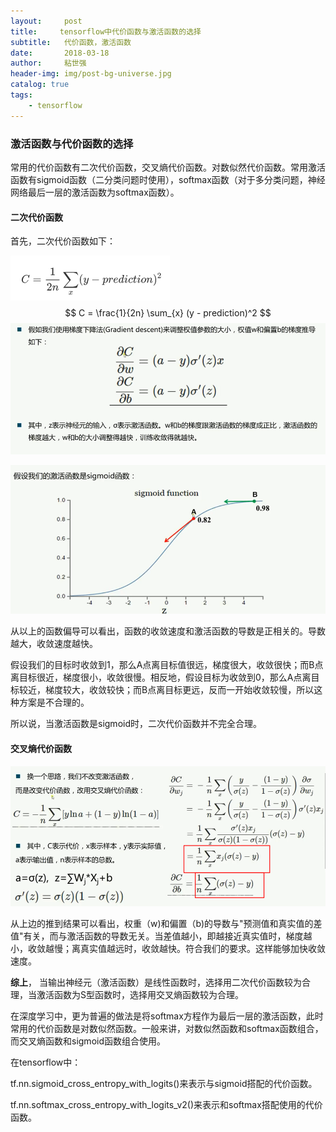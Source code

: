 ```yaml
---
layout:     post
title:     tensorflow中代价函数与激活函数的选择
subtitle:   代价函数，激活函数
date:       2018-03-18
author:     粘世强
header-img: img/post-bg-universe.jpg
catalog: true
tags:
    - tensorflow
---
```


### 激活函数与代价函数的选择

常用的代价函数有二次代价函数，交叉熵代价函数。对数似然代价函数。常用激活函数有sigmoid函数（二分类问题时使用），softmax函数（对于多分类问题，神经网络最后一层的激活函数为softmax函数）。

#### 二次代价函数

首先，二次代价函数如下：

![](https://github.com/nianshiqiang/nianshiqiang.github.io/blob/master/contentimg/%E4%BA%8C%E6%AC%A1%E4%BB%A3%E4%BB%B7%E5%87%BD%E6%95%B0%E5%85%AC%E5%BC%8F.PNG?raw=true)
$$
C = \frac{1}{2n}  \sum_{x} (y - prediction)^2
$$
![](https://raw.githubusercontent.com/nianshiqiang/nianshiqiang.github.io/master/contentimg/%E4%BA%8C%E6%AC%A1%E4%BB%A3%E4%BB%B7%E5%87%BD%E6%95%B02.png)

![](https://raw.githubusercontent.com/nianshiqiang/nianshiqiang.github.io/master/contentimg/%E4%BA%8C%E6%AC%A1%E4%BB%A3%E4%BB%B7%E5%87%BD%E6%95%B03.png)

从以上的函数偏导可以看出，函数的收敛速度和激活函数的导数是正相关的。导数越大，收敛速度越快。

假设我们的目标时收敛到1，那么A点离目标值很远，梯度很大，收敛很快；而B点离目标很近，梯度很小，收敛很慢。相反地，假设目标为收敛到0，那么A点离目标较近，梯度较大，收敛较快；而B点离目标更远，反而一开始收敛较慢，所以这种方案是不合理的。

所以说，当激活函数是sigmoid时，二次代价函数并不完全合理。

#### 交叉熵代价函数

![](https://github.com/nianshiqiang/nianshiqiang.github.io/blob/master/contentimg/%E4%BA%A4%E5%8F%89%E7%86%B5%E4%BB%A3%E4%BB%B7%E5%87%BD%E6%95%B0.png?raw=true)

从上边的推到结果可以看出，权重（w)和偏置（b)的导数与"预测值和真实值的差值"有关，而与激活函数的导数无关。当差值越小，即越接近真实值时，梯度越小，收敛越慢；离真实值越远时，收敛越快。符合我们的要求。这样能够加快收敛速度。



**综上**， 当输出神经元（激活函数）是线性函数时，选择用二次代价函数较为合理，当激活函数为S型函数时，选择用交叉熵函数较为合理。



在深度学习中，更为普遍的做法是将softmax方程作为最后一层的激活函数，此时常用的代价函数是对数似然函数。一般来讲，对数似然函数和softmax函数组合，而交叉熵函数和sigmoid函数组合使用。

在tensorflow中：

tf.nn.sigmoid_cross_entropy_with_logits()来表示与sigmoid搭配的代价函数。

tf.nn.softmax_cross_entropy_with_logits_v2()来表示和softmax搭配使用的代价函数。